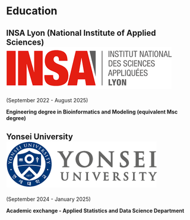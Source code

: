 # Education 

## INSA Lyon (National Institute of Applied Sciences) ![insa_logo](pictures/insa_logo.png)

(September 2022 - August 2025)

**Engineering degree in Bioinformatics and Modeling (equivalent Msc degree)**

## Yonsei University ![yonsei_logo](pictures/yonsei_logo.png)

(September 2024 - January 2025)


**Academic exchange - Applied Statistics and Data Science Department**
